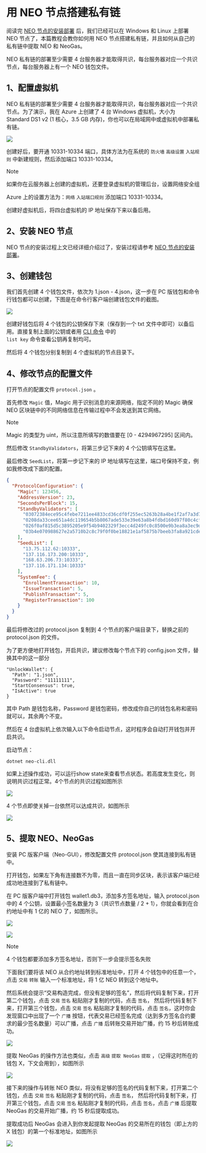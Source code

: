 # 用 NEO 节点搭建私有链

阅读完 [NEO 节点的安装部署](../../node/cli/setup.md) 后，我们已经可以在 Windows 和 Linux 上部署 NEO 节点了，本篇教程会教你如何用 NEO 节点搭建私有链，并且如何从自己的私有链中提取 NEO 和 NeoGas。                        

NEO 私有链的部署至少需要 4 台服务器才能取得共识，每台服务器对应一个共识节点，每台服务器上有一个 NEO 钱包文件。

## 1、配置虚拟机

NEO 私有链的部署至少需要 4 台服务器才能取得共识，每台服务器对应一个共识节点。为了演示，我在 Azure 上创建了 4 台 Windows 虚拟机，大小为 Standard DS1 v2 (1 核心，3.5 GB 内存)，你也可以在局域网中或虚拟机中部署私有链。

![](../assets/privatechain_1.jpg)

创建好后，要开通 10331-10334 端口，具体方法为在系统的 `防火墙` `高级设置` `入站规则` 中新建规则，然后添加端口 10331-10334。

> [!Note]
> 如果你在云服务器上创建的虚拟机，还要登录虚拟机的管理后台，设置网络安全组
>
> Azure 上的设置方法为：`网络` `入站端口规则` 添加端口 10331-10334。

创建好虚拟机后，将四台虚拟机的 IP 地址保存下来以备后用。

## 2、安装 NEO 节点

NEO 节点的安装过程上文已经详细介绍过了，安装过程请参考 [NEO 节点的安装部署](../../node/cli/setup.md)。 

## 3、创建钱包

我们首先创建 4 个钱包文件，依次为 1.json - 4.json，这一步在 PC 版钱包和命令行钱包都可以创建，下图是在命令行客户端创建钱包文件的截图。

![](../assets/privatechain_3.jpg)

创建好钱包后将 4 个钱包的公钥保存下来（保存到一个 txt 文件中即可）以备后用。直接复制上面的公钥或者用 [CLI 命令](../../node/cli/cli.md) 中的 `                                                                           list key` 命令查看公钥再复制均可。

然后将 4 个钱包分别复制到 4 个虚拟机的节点目录下。

## 4、修改节点的配置文件

打开节点的配置文件 `protocol.json` 。

首先修改 `Magic` 值，Magic 用于识别消息的来源网络，指定不同的 Magic 确保 NEO 区块链中的不同网络信息在传输过程中不会发送到其它网络。 

> [!Note]
> Magic 的类型为 uint，所以注意所填写的数值要在 [0 - 4294967295] 区间内。

然后修改 `StandbyValidators`，将第三步记下来的 4 个公钥填写在这里。

最后修改 `SeedList`，将第一步记下来的 IP 地址填写在这里，端口号保持不变，例如我修改成下面的配置。

```json
{
  "ProtocolConfiguration": {
    "Magic": 123456,
    "AddressVersion": 23,
    "SecondsPerBlock": 15,
    "StandbyValidators": [
      "03072384ece95c4febe7211ee4833cd36cdf0f255ec5263b28a4be1f2af7a3d7f3",
      "0208da33cee651a4dc119654b5b8067ade533e39e63a8b4fdbd160d97f80c4cfb4",
      "026f0af815d5c3895205e9f54b9402329f3ecc4d249fc0c8500e9b3ea8a3ec9d5b",
      "03b4e070988627e2a5710b2c8c79f0f0be18821e1af5875b7beeb3fa8a921cde3f"
    ],
    "SeedList": [
      "13.75.112.62:10333",
      "137.116.173.200:10333",
      "168.63.206.73:10333",
      "137.116.171.134:10333"
    ],
    "SystemFee": {
      "EnrollmentTransaction": 10,
      "IssueTransaction": 5,
      "PublishTransaction": 5,
      "RegisterTransaction": 100
    }
  }
}
```

最后将修改过的 protocol.json 复制到 4 个节点的客户端目录下，替换之前的 protocol.json 的文件。

为了更方便地打开钱包，开启共识，建议修改每个节点下的 config.json 文件，替换其中的这一部分

```
"UnlockWallet": {
  "Path": "1.json",
  "Password": "11111111",
  "StartConsensus": true,
  "IsActive": true
}
```

其中 Path 是钱包名称，Password 是钱包密码，修改成你自己的钱包名称和密码就可以，其余两个不变。

然后在 4 台虚拟机上依次输入以下命令启动节点，这时程序会自动打开钱包并开启共识。

启动节点：

`dotnet neo-cli.dll`

如果上述操作成功，可以运行show state来查看节点状态。若高度发生变化，则说明共识过程正常。4个节点的共识过程如图所示

![](../../../assets/privatechain_8.png)

4 个节点即使关掉一台依然可以达成共识，如图所示

![](../../../assets/privatechain_9.png)



## 5、提取 NEO、NeoGas

安装 PC 版客户端（Neo-GUI），修改配置文件 protocol.json 使其连接到私有链中。

打开钱包，如果左下角有连接数不为零，而且一直在同步区块，表示该客户端已经成功地连接到了私有链中。

在 PC 版客户端中打开钱包 wallet1.db3，添加多方签名地址，输入 protocol.json 中的 4 个公钥，设置最小签名数量为 3（共识节点数量 / 2 + 1），你就会看到在合约地址中有 1 亿的 NEO 了，如图所示。

![](../assets/privatechain_12.jpg)

![](../assets/privatechain_14.jpg)

> [!Note]
>  4 个钱包都要添加多方签名地址，否则下一步会提示签名失败

下面我们要将该 NEO 从合约地址转到标准地址中，打开 4 个钱包中的任意一个，点击 `交易` `转账` 输入一个标准地址，将 1 亿 NEO 转到这个地址中。

然后系统会提示“交易构造完成，但没有足够的签名”，然后将代码复制下来，打开第二个钱包，点击 `交易` `签名` 粘贴刚才复制的代码，点击 `签名`， 然后将代码复制下来，打开第三个钱包，点击 `交易` `签名` 粘贴刚才复制的代码，点击 `签名`，这时你会发现窗口中出现了一个 `广播` 按钮，代表交易已经签名完成（达到多方签名合约要求的最少签名数量）可以广播，点击 `广播` 后转账交易开始广播，约 15 秒后转账成功。

![](../assets/privatechain_20.jpg)

提取 NeoGas 的操作方法也类似，点击 `高级` `提取 NeoGas` `提取` ，（记得这时所在的钱包 X，下文会用到），如图所示

![](../assets/privatechain_21.jpg)

接下来的操作与转账 NEO 类似，将没有足够的签名的代码复制下来，打开第二个钱包，点击 `交易` `签名` 粘贴刚才复制的代码，点击 `签名`， 然后将代码复制下来，打开第三个钱包，点击 `交易` `签名` 粘贴刚才复制的代码，点击 `签名`，点击 `广播` 后提取 NeoGas 的交易开始广播，约 15 秒后提取成功。

提取成功后 NeoGas 会进入到你发起提取 NeoGas 的交易所在的钱包（即上方的 X 钱包）的第一个标准地址，如图所示

![](../assets/privatechain_26.jpg)
